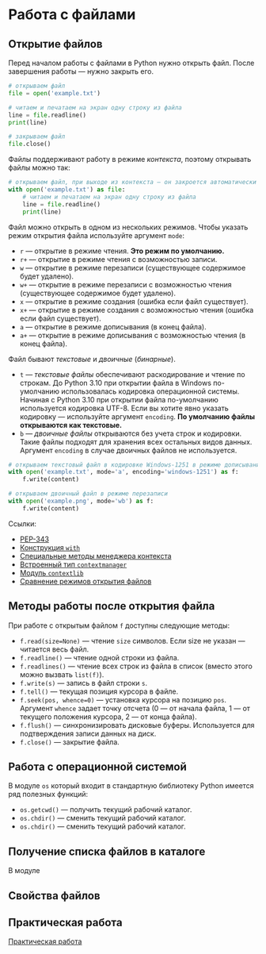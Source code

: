 # Работа с файлами

## Открытие файлов

Перед началом работы с файлами в Python нужно открыть файл. После завершения работы — нужно закрыть его.

```python
# открываем файл
file = open('example.txt')

# читаем и печатаем на экран одну строку из файла
line = file.readline()
print(line)

# закрываем файл
file.close()
```

Файлы поддерживают работу в режиме *контекста*, поэтому открывать файлы можно так:

```python
# открываем файл, при выходе из контекста — он закроется автоматически
with open('example.txt') as file:
    # читаем и печатаем на экран одну строку из файла
    line = file.readline()
    print(line)
```

Файл можно открыть в одном из нескольких режимов. Чтобы указать режим открытия файла используйте аргумент `mode`:

* `r` — открытие в режиме чтения. **Это режим по умолчанию.**
* `r+` — открытие в режиме чтения с возможностью записи.
* `w` — открытие в режиме перезаписи (существующее содержимое будет удалено).
* `w+` — открытие в режиме перезаписи с возможностью чтения (существующее содержимое будет удалено).
* `x` — открытие в режиме создания (ошибка если файл существует).
* `x+` — открытие в режиме создания с возможностью чтения (ошибка если файл существует).
* `a` — открытие в режиме дописывания (в конец файла).
* `a+` — открытие в режиме дописывания с возможностью чтения (в конец файла).

Файл бывают *текстовые* и *двоичные* (*бинарные*).

* `t` — *текстовые файлы* обеспечивают раскодирование и чтение по строкам. До Python 3.10 при открытии файла в Windows по-умолчанию использовалась кодировка операционной системы. Начиная с Python 3.10 при открытии файла  по-умолчанию используется кодировка UTF-8. Если вы хотите явно указать кодировку — используйте аргумент `encoding`. **По умолчанию файлы открываются как текстовые.**
* `b` — *двоичные файлы* открываются без учета строк и кодировки. Такие файлы подходят для хранения всех остальных видов данных. Аргумент `encoding` в случае двоичных файлов не используется.

```python
# открываем текстовый файл в кодировке Windows-1251 в режиме дописывания
with open('example.txt', mode='a', encoding='windows-1251') as f:
    f.write(content)

# открываем двоичный файл в режиме перезаписи
with open('example.png', mode='wb') as f:
    f.write(content)
```

Ссылки:

* [PEP-343](https://peps.python.org/pep-0343/)
* [Конструкция `with`](https://docs.python.org/3/reference/compound_stmts.html#with)
* [Специальные методы менеджера контекста](https://docs.python.org/3/reference/datamodel.html#context-managers)
* [Встроенный тип `contextmanager`](https://docs.python.org/3/library/stdtypes.html#context-manager-types)
* [Модуль `contextlib`](https://docs.python.org/3/library/contextlib.html)
* [Сравнение режимов открытия файлов](https://mkyong.com/python/python-difference-between-r-w-and-a-in-open/)

## Методы работы после открытия файла

При работе с открытым файлом `f` доступны следующие методы:

* `f.read(size=None)` — чтение `size` символов. Если size не указан — читается весь файл.
* `f.readline()` — чтение одной строки из файла.
* `f.readlines()` — чтение всех строк из файла в список (вместо этого можно вызвать `list(f)`).
* `f.write(s)` — запись в файл строки `s`.
* `f.tell()` — текущая позиция курсора в файле.
* `f.seek(pos, whence=0)` — установка курсора на позицию `pos`. Аргумент `whence` задает точку отсчета (0 — от начала файла, 1 — от текущего положения курсора, 2 — от конца файла).
* `f.flush()` — синхронизировать дисковые буферы. Используется для подтверждения записи данных на диск.
* `f.close()` — закрытие файла.

## Работа с операционной системой

В модуле `os` который входит в стандартную библиотеку Python имеется ряд полезных функций:

* `os.getcwd()` — получить текущий рабочий каталог.
* `os.chdir()` — сменить текущий рабочий каталог.
* `os.chdir()` — сменить текущий рабочий каталог.

## Получение списка файлов в каталоге

В модуле 

## Свойства файлов

## Практическая работа

[Практическая работа](practice.md)

